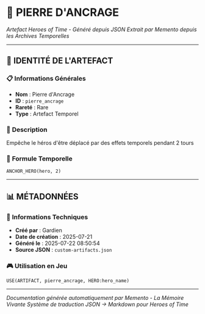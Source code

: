 # 💎 **PIERRE D'ANCRAGE**
*Artefact Heroes of Time - Généré depuis JSON*
*Extrait par Memento depuis les Archives Temporelles*

---

## 🌟 **IDENTITÉ DE L'ARTEFACT**

### 📋 **Informations Générales**
- **Nom** : Pierre d'Ancrage
- **ID** : `pierre_ancrage`
- **Rareté** : Rare
- **Type** : Artefact Temporel

### 📖 **Description**
Empêche le héros d'être déplacé par des effets temporels pendant 2 tours


### 🔮 **Formule Temporelle**
```hots
ANCHOR_HERO(hero, 2)
```

---

## 📊 **MÉTADONNÉES**

### 🔧 **Informations Techniques**
- **Créé par** : Gardien
- **Date de création** : 2025-07-21
- **Généré le** : 2025-07-22 08:50:54
- **Source JSON** : `custom-artifacts.json`

### 🎮 **Utilisation en Jeu**
```hots
USE(ARTIFACT, pierre_ancrage, HERO:hero_name)
```

---

*Documentation générée automatiquement par Memento - La Mémoire Vivante*
*Système de traduction JSON → Markdown pour Heroes of Time*
